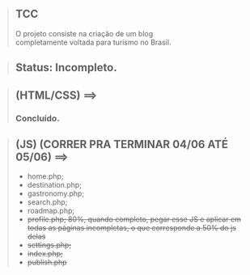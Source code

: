 > ## TCC
> O projeto consiste na criação de um blog <br> completamente voltada para turismo no Brasil.

> ## Status: Incompleto.

> ## (HTML/CSS) ==>
> ### Concluído.

> ## (JS) (CORRER PRA TERMINAR 04/06 ATÉ 05/06) ==>
> + home.php;
> + destination.php;
> + gastronomy.php;
> + search.php;
> + roadmap.php;
> + <s>profile.php; 80%, quando completo, pegar esse JS e aplicar em <br>todas as páginas incompletas, o que corresponde a 50% do js delas </s>
> + <s>settings.php;</s>
> + <s>index.php;</s>
> + <s>publish.php</s>